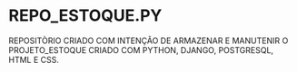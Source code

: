 # REPO_ESTOQUE.PY
REPOSITÒRIO CRIADO COM INTENÇÃO DE ARMAZENAR E MANUTENIR O PROJETO_ESTOQUE CRIADO COM PYTHON, DJANGO, POSTGRESQL, HTML E CSS.
